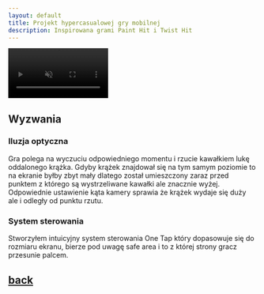```yaml
---
layout: default
title: Projekt hypercasualowej gry mobilnej
description: Inspirowana grami Paint Hit i Twist Hit
---
```

<video width="40%" title="Hypercasual" loop="" autoplay="" playsinline="" muted="true">
<source src="https://v.redd.it/h0qwgkgnqj081/DASH_720.mp4" type="video/mp4">
</video>

## Wyzwania

### Iluzja optyczna

Gra polega na wyczuciu odpowiedniego momentu i rzucie kawałkiem lukę oddalonego krążka. Gdyby krążek znajdował się na tym samym poziomie to na ekranie byłby zbyt mały dlatego został umieszczony zaraz przed punktem z którego są wystrzeliwane kawałki ale znacznie wyżej. Odpowiednie ustawienie kąta kamery sprawia że krążek wydaje się duży ale i odległy od punktu rzutu.

### System sterowania

Stworzyłem intuicyjny system sterowania One Tap który dopasowuje się do rozmiaru ekranu, bierze pod uwagę safe area i to z której strony gracz przesunie palcem. 

## [back](./)
